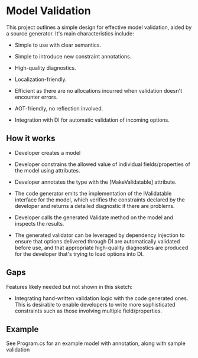 ﻿# Model Validation

This project outlines a simple design for effective model validation, aided by a source generator. It's main characteristics include:

* Simple to use with clear semantics.

* Simple to introduce new constraint annotations.

* High-quality diagnostics.

* Localization-friendly.

* Efficient as there are no allocations incurred when validation doesn't encounter errors.

* AOT-friendly, no reflection involved.

* Integration with DI for automatic validation of incoming options.

## How it works

* Developer creates a model

* Developer constrains the allowed value of individual fields/properties of the model using attributes.

* Developer annotates the type with the [MakeValidatable] attribute.

* The code generator emits the implementation of the IValidatable interface for the model, which verifies
the constraints declared by the developer and returns a detailed diagnostic if there are problems.

* Developer calls the generated Validate method on the model and inspects the results.

* The generated validator can be leveraged by dependency injection to ensure that options delivered through DI are
automatically validated before use, and that appropriate high-quality diagnostics
are produced for the developer that's trying to load options into DI.

## Gaps

Features likely needed but not shown in this sketch:

* Integrating hand-written validation logic with the code generated ones. This is desirable to enable
developers to write more sophisticated constraints such as those involving multiple field/properties.

## Example

See Program.cs for an example model with annotation, along with sample validation
